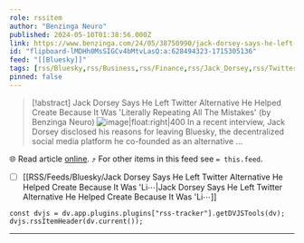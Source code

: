 ```yaml
---
role: rssitem
author: "Benzinga Neuro"
published: 2024-05-10T01:38:56.000Z
link: https://www.benzinga.com/24/05/38750990/jack-dorsey-says-he-left-twitter-alternative-he-helped-create-because-it-was-literally-repeating-all
id: "flipboard-lMDHh0MsSIGCv4bMtvLasQ:a:628494323-1715305136"
feed: "[[Bluesky]]"
tags: [rss/Bluesky,rss/Business,rss/Finance,rss/Jack_Dorsey,rss/Twitter]
pinned: false
---
```


> [!abstract] Jack Dorsey Says He Left Twitter Alternative He Helped Create Because It Was 'Literally Repeating All The Mistakes' (by Benzinga Neuro)
> ![image|float:right|400](https://ic-cdn.flipboard.com/benzinga.com/9814915d0aa04651004b2e6fad485fdc5658ab7d/_large.jpeg) In a recent interview, Jack Dorsey disclosed his reasons for leaving Bluesky, the decentralized social media platform he co-founded as an alternative …

🌐 Read article [online](https://www.benzinga.com/24/05/38750990/jack-dorsey-says-he-left-twitter-alternative-he-helped-create-because-it-was-literally-repeating-all). ⤴ For other items in this feed see `= this.feed`.

- [ ] [[RSS/Feeds/Bluesky/Jack Dorsey Says He Left Twitter Alternative He Helped Create Because It Was 'Li⋯|Jack Dorsey Says He Left Twitter Alternative He Helped Create Because It Was 'Li⋯]]

~~~dataviewjs
const dvjs = dv.app.plugins.plugins["rss-tracker"].getDVJSTools(dv);
dvjs.rssItemHeader(dv.current());
~~~

- - -
